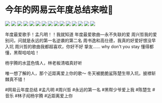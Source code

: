 # 今年的网易云年度总结来啦🥰

![](img/4d0089be-363f-45d7-a8ba-b70070483934.jpg)
![](img/493b4f97-93ef-4ef1-8a65-c0e748a03419.jpg)
![](img/061f8b83-1bf7-4a35-8109-5637083b1010.jpg)
![](img/fd13cea4-fc7f-4dac-be36-6b8a610ce11d.jpg)
![](img/3aa8909f-63ef-4ef3-95ea-3810b6e255d4.jpg)
![](img/1d6986a5-2f39-4586-8990-2f71c7251c18.jpg)
![](img/762debc5-f4c8-4692-a038-a75b8d86f36f.jpg)
![](img/29c6aa15-7403-4b2e-b6a9-ab4b3c8e84bf.jpg)
![](img/86fdba74-cc01-4622-aaba-5675cf88136b.jpg)
![](img/229ce50a-3f47-49b8-a281-9bce5593839b.jpg)
![](img/d35279a4-76b5-400d-b36f-a24d35b9ea9f.jpg)
![](img/69b4d24e-2bc9-4dcc-b1ff-230b4e11aa5e.jpg)
![](img/dfb75741-0391-4a62-9a31-44a6c268f2be.jpg)
![](img/ac1168e7-be83-4e30-83bb-34e3ff6bb1f9.jpg)
![](img/f331c078-6d78-4b05-a03f-61d9ed948e45.jpg)

年度最爱歌手！孟凡明！！我就知道
年度最爱歌曲—永不失联的爱 周兴哲我的爱
别问，问就是永远的第一名逆袭的第二名
周书逸和高仕德，我真的好爱好恨没早入坑
周兴哲的歌曲我都超喜欢，你好不好 挚友……
why don't you stay 懂得都懂，黑帮哈哈哈！
 
杨宇腾的水蓝色情人，林老板清唱真好听
 
唯一想了解的人，那个近距离爱上你的歌～
冬天被脆脆鲨陈楚生带入坑，披襟斩棘真不错！
 
#网易云年度总结 #孟凡明 #周兴哲 #永远的第一名 #黑帮少爷爱上我 #陈楚生 #音乐 #林子闳杨宇腾 #近距离爱上你